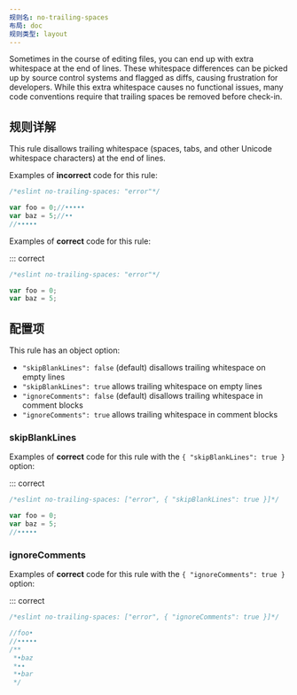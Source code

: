```yaml
---
规则名: no-trailing-spaces
布局: doc
规则类型: layout
---
```




Sometimes in the course of editing files, you can end up with extra whitespace at the end of lines. These whitespace differences can be picked up by source control systems and flagged as diffs, causing frustration for developers. While this extra whitespace causes no functional issues, many code conventions require that trailing spaces be removed before check-in.

## 规则详解

This rule disallows trailing whitespace (spaces, tabs, and other Unicode whitespace characters) at the end of lines.

Examples of **incorrect** code for this rule:



```js
/*eslint no-trailing-spaces: "error"*/

var foo = 0;//•••••
var baz = 5;//••
//•••••
```

Examples of **correct** code for this rule:

::: correct

```js
/*eslint no-trailing-spaces: "error"*/

var foo = 0;
var baz = 5;
```

## 配置项

This rule has an object option:

* `"skipBlankLines": false` (default) disallows trailing whitespace on empty lines
* `"skipBlankLines": true` allows trailing whitespace on empty lines
* `"ignoreComments": false` (default) disallows trailing whitespace in comment blocks
* `"ignoreComments": true` allows trailing whitespace in comment blocks

### skipBlankLines

Examples of **correct** code for this rule with the `{ "skipBlankLines": true }` option:

::: correct

```js
/*eslint no-trailing-spaces: ["error", { "skipBlankLines": true }]*/

var foo = 0;
var baz = 5;
//•••••
```

### ignoreComments

Examples of **correct** code for this rule with the `{ "ignoreComments": true }` option:

::: correct

```js
/*eslint no-trailing-spaces: ["error", { "ignoreComments": true }]*/

//foo•
//•••••
/**
 *•baz
 *••
 *•bar
 */
```

